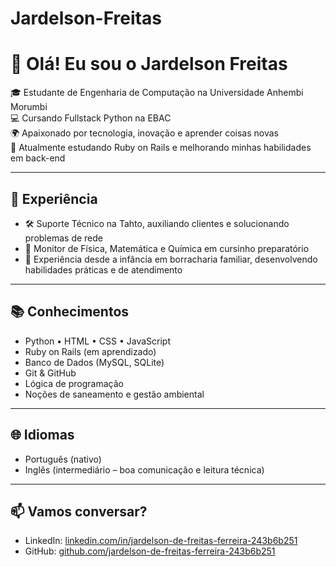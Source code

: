 # Jardelson-Freitas
# 👋 Olá! Eu sou o Jardelson Freitas

🎓 Estudante de Engenharia de Computação na Universidade Anhembi Morumbi  
💻 Cursando Fullstack Python na EBAC  
🌍 Apaixonado por tecnologia, inovação e aprender coisas novas  
🌱 Atualmente estudando Ruby on Rails e melhorando minhas habilidades em back-end

---

## 💼 Experiência

- 🛠️ Suporte Técnico na Tahto, auxiliando clientes e solucionando problemas de rede
- 🧠 Monitor de Física, Matemática e Química em cursinho preparatório
- 🧰 Experiência desde a infância em borracharia familiar, desenvolvendo habilidades práticas e de atendimento

---

## 📚 Conhecimentos

- Python • HTML • CSS • JavaScript
- Ruby on Rails (em aprendizado)
- Banco de Dados (MySQL, SQLite)
- Git & GitHub
- Lógica de programação
- Noções de saneamento e gestão ambiental

---

## 🌐 Idiomas

- Português (nativo)
- Inglês (intermediário – boa comunicação e leitura técnica)

---

## 📫 Vamos conversar?

- LinkedIn: [linkedin.com/in/jardelson-de-freitas-ferreira-243b6b251](https://www.linkedin.com/in/jardelson-de-freitas-ferreira-243b6b251)
- GitHub: [github.com/jardelson-de-freitas-ferreira-243b6b251](https://github.com/jardelson-de-freitas-ferreira-243b6b251)

